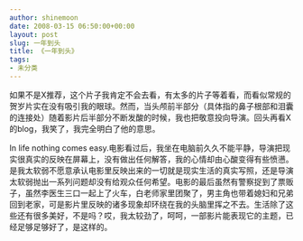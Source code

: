 ```yaml
---
author: shinemoon
date: 2008-03-15 06:50:00+00:00
layout: post
slug: 一年到头
title: 《一年到头》
tags:
- 未分类
---
```


如果不是X推荐，这个片子我肯定不会去看，有太多的片子等着看，而看似常规的贺岁片实在没有吸引我的眼球。然而，当头颅前半部分（具体指的鼻子根部和泪囊的连接处）随着影片后半部分不断发酸的时候，我也把敬意投向导演。回头再看X的blog，我笑了，我完全明白了他的意思。  
  
In life nothing comes easy.电影看过后，我坐在电脑前久久不能平静，导演把现实很真实的反映在屏幕上，没有做出任何解答，我的心情却由心酸变得有些愤懑。是我太软弱不愿意承认电影里反映出来的一切就是现实生活的真实写照，还是导演太软弱抛出一系列问题却没有给观众任何希望。电影的最后虽然有警察捉到了票贩子，虽然李医生三口一起上了火车，白老师家里团聚了，男主角也带着媳妇和兄弟回到老家，可是影片里反映的诸多现象却环绕在我的头脑里挥之不去。生活除了这些还有很多美好，不是吗？哎，我太较劲了，呵呵，一部影片能表现它的主题，已经足够足够好了，是这样的。
